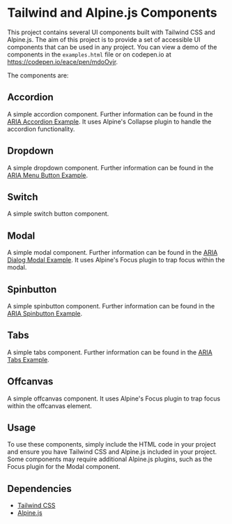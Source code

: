 # Tailwind and Alpine.js Components

This project contains several UI components built with Tailwind CSS and Alpine.js.
The aim of this project is to provide a set of accessible UI components that can be used in any project.
You can view a demo of the components in the `examples.html` file or on codepen.io
at https://codepen.io/eace/pen/mdoOvjr.

The components are:

## Accordion

A simple accordion component. Further information can be found in
the [ARIA Accordion Example](https://www.w3.org/WAI/ARIA/apg/patterns/accordion/examples/accordion/). It uses Alpine's
Collapse plugin to handle the accordion functionality.

## Dropdown

A simple dropdown component. Further information can be found in
the [ARIA Menu Button Example](https://www.w3.org/WAI/ARIA/apg/patterns/menu-button/).

## Switch

A simple switch button component.

## Modal

A simple modal component. Further information can be found in
the [ARIA Dialog Modal Example](https://www.w3.org/WAI/ARIA/apg/patterns/dialog-modal/examples/dialog/). It uses
Alpine's Focus plugin to trap focus within the modal.

## Spinbutton

A simple spinbutton component. Further information can be found in the
[ARIA Spinbutton Example](https://www.w3.org/WAI/ARIA/apg/patterns/spinbutton/).

## Tabs

A simple tabs component. Further information can be found in the
[ARIA Tabs Example](https://www.w3.org/WAI/ARIA/apg/patterns/tabs/).

## Offcanvas

A simple offcanvas component. It uses Alpine's Focus plugin to trap focus within the offcanvas element.

## Usage

To use these components, simply include the HTML code in your project and ensure you have Tailwind CSS and Alpine.js
included in your project. Some components may require additional Alpine.js plugins, such as the Focus plugin for the
Modal component.

## Dependencies

- [Tailwind CSS](https://tailwindcss.com/)
- [Alpine.js](https://alpinejs.dev/)